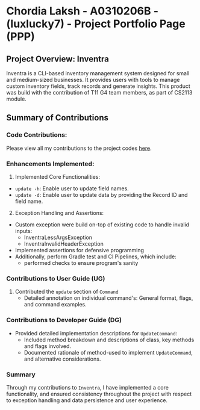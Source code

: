 # Chordia Laksh - A0310206B - (luxlucky7) - Project Portfolio Page (PPP)

## Project Overview: Inventra
Inventra is a CLI-based inventory management system designed for small and medium-sized businesses.
It provides users with tools to manage custom inventory fields, track records and generate insights.
This product was build with the contribution of T11 G4 team members, as part of CS2113 module.

## Summary of Contributions
### Code Contributions:
Please view all my contributions to the project codes [here](https://nus-cs2113-ay2425s1.github.io/tp-dashboard/?search=luxlucky7&breakdown=true&sort=groupTitle%20dsc&sortWithin=title&since=2024-09-20&timeframe=commit&mergegroup=&groupSelect=groupByRepos&checkedFileTypes=docs~functional-code~test-code~other).

### Enhancements Implemented:
1. Implemented Core Functionalities:
* `update -h`: Enable user to update field names.
* `update -d`: Enable user to update data by providing the Record ID and field name.

2. Exception Handling and Assertions:
* Custom exception were build on-top of existing code to handle invalid inputs:
    - InventraLessArgsException
    - InventraInvalidHeaderException
* Implemented assertions for defensive programming
* Additionally, perform Gradle test and CI Pipelines, which include:
    - performed checks to ensure program's sanity
### Contributions to User Guide (UG)
1. Contributed the `update` section of `Command`
    - Detailed annotation on individual command's: General format, flags, and command examples.

### Contributions to Developer Guide (DG)
* Provided detailed implementation descriptions for `UpdateCommand`:
    - Included method breakdown and descriptions of class, key methods and flags involved.
    - Documented rationale of method-used to implement `UpdateCommand`, and alternative considerations.

### Summary
Through my contributions to `Inventra`, I have implemented a core functionality,
and ensured consistency throughout the project with respect to exception handling and data persistence and 
user experience.